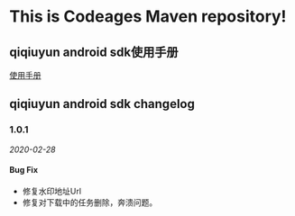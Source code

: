 # This is Codeages Maven repository!

## qiqiuyun android sdk使用手册



[使用手册]([http://docs.qiqiuyun.com/v2/resource/play-android-sdk.html#%E7%AE%80%E4%BB%8B](http://docs.qiqiuyun.com/v2/resource/play-android-sdk.html#简介))



## qiqiuyun android sdk changelog



### 1.0.1

_2020-02-28_

#### Bug Fix



* 修复水印地址Url
* 修复对下载中的任务删除，奔溃问题。

